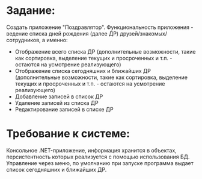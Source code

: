 # Задание:
Создать приложение "Поздравлятор". Функциональность приложения - ведение списка дней рождения (далее ДР) друзей/знакомых/сотрудников, а именно:
- Отображение всего списка ДР (дополнительные возможности, такие как сортировка, выделение текущих и просроченных и т.п. - остаются на усмотрение реализующего)  
- Отображение списка сегодняшних и ближайших ДР (дополнительные возможности, такие как сортировка, выделение текущих и просроченных и т.п. - остаются на усмотрение реализующего)  
- Добавление записей в список ДР
- Удаление записей из списка ДР
- Редактирование записей в списке ДР 

# Требование к системе:
Консольное .NET-приложение, информация хранится в объектах, персистентность которых реализуется с помощью использования БД. 
Управление через меню, по умолчанию при запуске программа выдает список сегодняшних и ближайших ДР.
